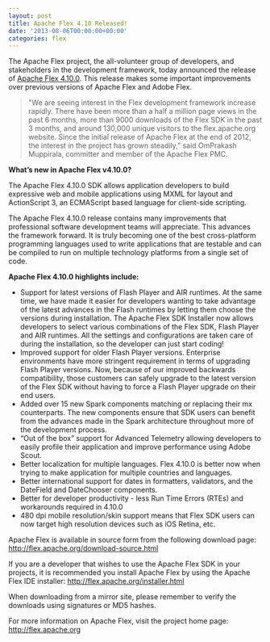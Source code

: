 ```yaml
---
layout: post
title: Apache Flex 4.10 Released!
date: '2013-08-06T00:00:00+00:00'
categories: flex
---
```

The Apache Flex project, the all-volunteer group of developers, and stakeholders in the development framework, today announced the release of <a href="http://flex.apache.org">Apache Flex 4.10.0</a>. This release makes some important improvements over previous versions of Apache Flex and Adobe Flex. 

<blockquote>"We are seeing interest in the Flex development framework increase rapidly. There have been more than a half a million page views in the past 6 months, more than 9000 downloads of the Flex SDK in the past 3 months, and around 130,000 unique visitors to the flex.apache.org website. Since the initial release of Apache Flex at the end of 2012, the interest in the project has grown steadily,” said OmPrakash Muppirala, committer and member of the Apache Flex PMC.</blockquote>

<b>What’s new in Apache Flex v4.10.0?</b>

The Apache Flex 4.10.0 SDK allows application developers to build expressive web and mobile applications using MXML for layout and ActionScript 3, an ECMAScript based language for client-side scripting.

The Apache Flex 4.10.0 release contains many improvements that professional software development teams will appreciate. This advances the framework forward. It is truly becoming one of the best cross-platform programming languages used to write applications that are testable and can be compiled to run on multiple technology platforms from a single set of code.

<b>Apache Flex 4.10.0 highlights include:</b>
<ul>
<li>Support for latest versions of Flash Player and AIR runtimes.  At the same time, we have made it easier for developers wanting to take advantage of the latest advances in the Flash runtimes by letting them choose the versions during installation.  The Apache Flex SDK Installer now allows developers to select various combinations of the Flex SDK, Flash Player and AIR runtimes.  All the settings and configurations are taken care of during the installation, so the developer can just start coding!</li>
<li>Improved support for older Flash Player versions.  Enterprise environments have more stringent requirement in terms of upgrading Flash Player versions.  Now, because of our improved backwards compatibility, those customers can safely upgrade to the latest version of the Flex SDK without having to force a Flash Player upgrade on their end users.</li>
<li>Added over 15 new Spark components matching or replacing their mx counterparts. The new components ensure that SDK users can benefit from the advances made in the Spark architecture throughout more of the development process.</li>
<li> “Out of the box” support for Advanced Telemetry allowing developers to easily profile their application and improve performance using Adobe Scout.</li>
<li>Better localization for multiple languages. Flex 4.10.0 is better now when trying to make application for multiple countries and languages.</li>
<li>Better international support for dates in formatters, validators, and the DateField and DateChooser components.</li>
<li>Better for developer productivity - less Run Time Errors (RTEs) and workarounds required in 4.10.0</li>
<li>480 dpi mobile resolution/skin support means that Flex SDK users can now target high resolution devices such as iOS Retina, etc.</li>
</ul>

Apache Flex is available in source form from the following download page:
<a href="http://flex.apache.org/download-source.html">http://flex.apache.org/download-source.html</a>

If you are a developer that wishes to use the Apache Flex SDK in your projects, it is recommended you install Apache Flex by using the Apache Flex IDE installer:
<a href="http://flex.apache.org/installer.html">http://flex.apache.org/installer.html</a>

When downloading from a mirror site, please remember to verify the downloads using signatures or MD5 hashes.

For more information on Apache Flex, visit the project home page:
<a href="http://flex.apache.org">http://flex.apache.org</a>
